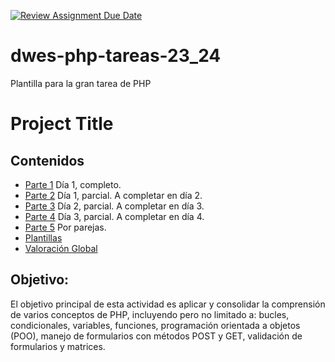 [![Review Assignment Due Date](https://classroom.github.com/assets/deadline-readme-button-22041afd0340ce965d47ae6ef1cefeee28c7c493a6346c4f15d667ab976d596c.svg)](https://classroom.github.com/a/b6Vzq9XB)
# dwes-php-tareas-23_24
Plantilla para la gran tarea de PHP
# Project Title

## Contenidos
- [Parte 1](Parte_1) Día 1, completo.
- [Parte 2](Parte_2) Día 1, parcial. A completar en día 2.
- [Parte 3](Parte_3) Día 2, parcial. A completar en día 3.
- [Parte 4](Parte_4) Día 3, parcial. A completar en día 4.
- [Parte 5](Parte_5) Por parejas.
- [Plantillas](Plantillas)
- [Valoración Global](ValoracionGlobal.md)

## **Objetivo:**
El objetivo principal de esta actividad es aplicar y consolidar la comprensión de varios conceptos de PHP, incluyendo pero no limitado a: bucles, condicionales, variables, funciones, programación orientada a objetos (POO), manejo de formularios con métodos POST y GET, validación de formularios y matrices.
